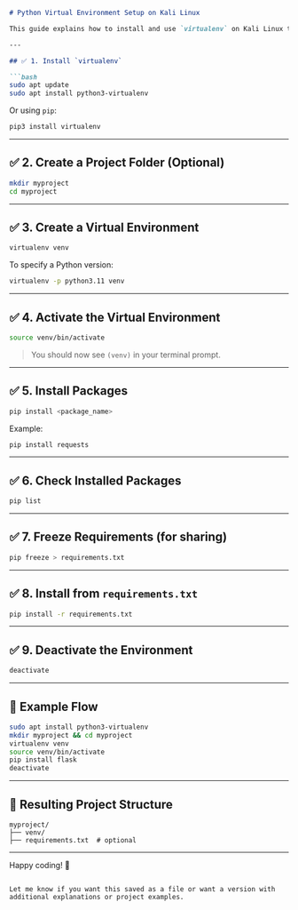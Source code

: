  ````markdown
# Python Virtual Environment Setup on Kali Linux

This guide explains how to install and use `virtualenv` on Kali Linux to manage isolated Python environments for your projects.

---

## ✅ 1. Install `virtualenv`

```bash
sudo apt update
sudo apt install python3-virtualenv
````

Or using `pip`:

```bash
pip3 install virtualenv
```

---

## ✅ 2. Create a Project Folder (Optional)

```bash
mkdir myproject
cd myproject
```

---

## ✅ 3. Create a Virtual Environment

```bash
virtualenv venv
```

To specify a Python version:

```bash
virtualenv -p python3.11 venv
```

---

## ✅ 4. Activate the Virtual Environment

```bash
source venv/bin/activate
```

> You should now see `(venv)` in your terminal prompt.

---

## ✅ 5. Install Packages

```bash
pip install <package_name>
```

Example:

```bash
pip install requests
```

---

## ✅ 6. Check Installed Packages

```bash
pip list
```

---

## ✅ 7. Freeze Requirements (for sharing)

```bash
pip freeze > requirements.txt
```

---

## ✅ 8. Install from `requirements.txt`

```bash
pip install -r requirements.txt
```

---

## ✅ 9. Deactivate the Environment

```bash
deactivate
```

---

## 🔁 Example Flow

```bash
sudo apt install python3-virtualenv
mkdir myproject && cd myproject
virtualenv venv
source venv/bin/activate
pip install flask
deactivate
```

---

## 📁 Resulting Project Structure

```
myproject/
├── venv/
├── requirements.txt  # optional
```

---

Happy coding! 🐍

```

Let me know if you want this saved as a file or want a version with additional explanations or project examples.
```
